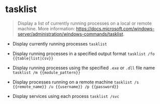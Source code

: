 # tasklist
> Display a list of currently running processes on a local or remote machine.
> More information: <https://docs.microsoft.com/windows-server/administration/windows-commands/tasklist>.

- Display currently running processes
`tasklist`

- Display running processes in a specified output format
`tasklist /fo {{table|list|csv}}`

- Display running processes using the specified `.exe` or `.dll` file name
`tasklist /m {{module_pattern}}`

- Display processes running on a remote machine
`tasklist /s {{remote_name}} /u {{username}} /p {{password}}`

- Display services using each process
`tasklist /svc`
